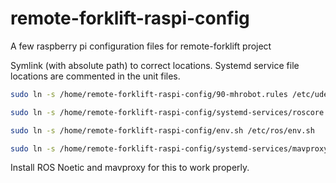 # remote-forklift-raspi-config
A few raspberry pi configuration files for remote-forklift project


Symlink (with absolute path) to correct locations. Systemd service file locations are commented in the unit files.

```sh
sudo ln -s /home/remote-forklift-raspi-config/90-mhrobot.rules /etc/udev/rules.d/

sudo ln -s /home/remote-forklift-raspi-config/systemd-services/roscore.service /etc/systemd/system/

sudo ln -s /home/remote-forklift-raspi-config/env.sh /etc/ros/env.sh

sudo ln -s /home/remote-forklift-raspi-config/systemd-services/mavproxy.service /lib/systemd/system/mavproxy.service
```
Install ROS Noetic and mavproxy for this to work properly.
